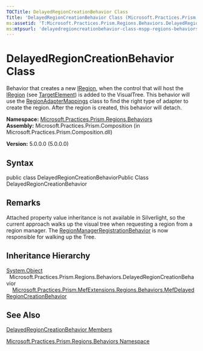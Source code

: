 ```yaml
---
TOCTitle: DelayedRegionCreationBehavior Class
Title: 'DelayedRegionCreationBehavior Class (Microsoft.Practices.Prism.Regions.Behaviors)'
ms:assetid: 'T:Microsoft.Practices.Prism.Regions.Behaviors.DelayedRegionCreationBehavior'
ms:mtpsurl: 'delayedregioncreationbehavior-class-mspp-regions-behaviors.md'
---
```


# DelayedRegionCreationBehavior Class

Behavior that creates a new [IRegion](https://msdn.microsoft.com/library/microsoft.practices.prism.regions.iregion), when the control that will host the [IRegion](https://msdn.microsoft.com/library/microsoft.practices.prism.regions.iregion) (see [TargetElement](https://msdn.microsoft.com/library/microsoft.practices.prism.regions.behaviors.delayedregioncreationbehavior.targetelement)) is added to the VisualTree. This behavior will use the [RegionAdapterMappings](https://msdn.microsoft.com/library/microsoft.practices.prism.regions.regionadaptermappings) class to find the right type of adapter to create the region. After the region is created, this behavior will detach.

**Namespace:** [Microsoft.Practices.Prism.Regions.Behaviors](https://msdn.microsoft.com/library/microsoft.practices.prism.regions.behaviors)
**Assembly:** Microsoft.Practices.Prism.Composition (in Microsoft.Practices.Prism.Composition.dll)

**Version:** 5.0.0.0 (5.0.0.0)

## Syntax
public class DelayedRegionCreationBehaviorPublic Class DelayedRegionCreationBehavior

## Remarks

 Attached property value inheritance is not available in Silverlight, so the current approach walks up the visual tree when requesting a region from a region manager. The [RegionManagerRegistrationBehavior](https://msdn.microsoft.com/library/microsoft.practices.prism.regions.behaviors.regionmanagerregistrationbehavior) is now responsible for walking up the Tree.

## Inheritance Hierarchy

[System.Object](http://msdn.microsoft.com/en-us/library/e5kfa45b)
  Microsoft.Practices.Prism.Regions.Behaviors.DelayedRegionCreationBehavior
    [Microsoft.Practices.Prism.MefExtensions.Regions.Behaviors.MefDelayedRegionCreationBehavior](https://msdn.microsoft.com/library/microsoft.practices.prism.mefextensions.regions.behaviors.mefdelayedregioncreationbehavior)

## See Also
[DelayedRegionCreationBehavior Members](https://msdn.microsoft.com/allmembers.t:microsoft.practices.prism.regions.behaviors.delayedregioncreationbehavior)

[Microsoft.Practices.Prism.Regions.Behaviors Namespace](https://msdn.microsoft.com/library/microsoft.practices.prism.regions.behaviors)

